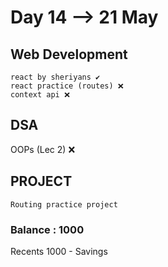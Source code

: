 # Day 14 --> 21 May 

## Web Development
    react by sheriyans ✔️
    react practice (routes) ❌
    context api ❌

## DSA
   OOPs (Lec 2)  ❌

## PROJECT
    Routing practice project 


### Balance : 1000
Recents
1000 - Savings 
